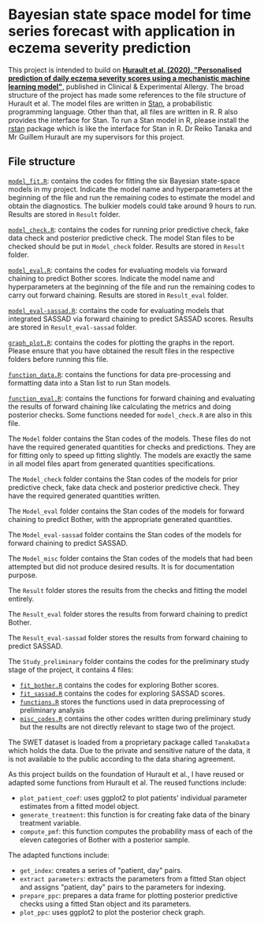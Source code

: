 # Bayesian state space model for time series forecast with application in eczema severity prediction

This project is intended to build on [**Hurault et al. (2020), "Personalised prediction of daily eczema severity scores  using a mechanistic machine learning model"**](https://doi.org/10.1111/cea.13717), published in Clinical & Experimental Allergy. The broad structure of the project has made some references to the file structure of Hurault et al. The model files are written in [Stan](https://mc-stan.org/), a probabilistic programming language. Other than that, all files are written in R. R also provides the interface for Stan. To run a Stan model in R, please install the [rstan](https://cran.r-project.org/web/packages/rstan/index.html) package which is like the interface for Stan in R. Dr Reiko Tanaka and Mr Guillem Hurault are my supervisors for this project.

## File structure

[`model_fit.R`](model_fit.R): contains the codes for fitting the six Bayesian state-space models in my project. Indicate the model name and hyperparameters at the beginning of the file and run the remaining codes to estimate the model and obtain the diagnostics. The bulkier models could take around 9 hours to run. Results are stored in `Result` folder.

[`model_check.R`](model_check.R): contains the codes for running prior predictive check, fake data check and posterior predictive check. The model Stan files to be checked should be put in `Model_check` folder. Results are stored in `Result` folder.

[`model_eval.R`](model_eval.R): contains the codes for evaluating models via forward chaining to predict Bother scores. Indicate the model name and hyperparameters at the beginning of the file and run the remaining codes to carry out forward chaining. Results are stored in `Result_eval` folder.

[`model_eval-sassad.R`](model_eval-sassad.R): contains the code for evaluating models that integrated SASSAD via forward chaining to predict SASSAD scores. Results are stored in `Result_eval-sassad` folder.

[`graph_plot.R`](graph_plot.R): contains the codes for plotting the graphs in the report. Please ensure that you have obtained the result files in the respective folders before running this file.

[`function_data.R`](function_data.R): contains the functions for data pre-processing and formatting data into a Stan list to run Stan models.

[`function_eval.R`](function_eval.R): contains the functions for forward chaining and evaluating the results of forward chaining like calculating the metrics and doing posterior checks. Some functions needed for `model_check.R` are also in this file. 

The `Model` folder contains the Stan codes of the models. These files do not have the required generated quantities for checks and predictions. They are for fitting only to speed up fitting slightly. The models are exactly the same in all model files apart from generated quantities specifications.

The `Model_check` folder contains the Stan codes of the models for prior predictive check, fake data check and posterior predictive check. They have the required generated quantities written. 

The `Model_eval` folder contains the Stan codes of the models for forward chaining to predict Bother, with the appropriate generated quantities.

The `Model_eval-sassad` folder contains the Stan codes of the models for forward chaining to predict SASSAD.

The `Model_misc` folder contains the Stan codes of the models that had been attempted but did not produce desired results. It is for documentation purpose.

The `Result` folder stores the results from the checks and fitting the model entirely.

The `Result_eval` folder stores the results from forward chaining to predict Bother.

The `Result_eval-sassad` folder stores the results from forward chaining to predict SASSAD.

The `Study_preliminary` folder contains the codes for the preliminary study stage of the project, it contains 4 files:
 - [`fit_bother.R`](Study_preliminary/fit_bother.R) contains the codes for exploring Bother scores.
 - [`fit_sassad.R`](Study_preliminary/fit_sassad.R) contains the codes for exploring SASSAD scores.
 - [`functions.R`](Study_preliminary/functions.R) stores the functions used in data preprocessing of preliminary analysis
 - [`misc_codes.R`](Study_preliminary/misc_codes.R) contains the other codes written during preliminary study but the results are not directly relevant to stage two of the project.
 
The SWET dataset is loaded from a proprietary package called `TanakaData` which holds the data. Due to the private and sensitive nature of the data, it is not available to the public according to the data sharing agreement.

As this project builds on the foundation of Hurault et al., I have reused or adapted some functions from Hurault et al. The reused functions include:
 - `plot_patient_coef`: uses ggplot2 to plot patients' individual parameter estimates from a fitted model object.
 - `generate_treatment`: this function is for creating fake data of the binary treatment variable. 
 - `compute_pmf`: this function computes the probability mass of each of the eleven categories of Bother with a posterior sample.

The adapted functions include: 
 - `get_index`: creates a series of "patient, day" pairs.
 - `extract parameters`: extracts the parameters from a fitted Stan object and assigns "patient, day" pairs to the parameters for indexing.
 - `prepare_ppc`: prepares a data frame for plotting posterior predictive checks using a fitted Stan object and its parameters.
 - `plot_ppc`: uses ggplot2 to plot the posterior check graph.


